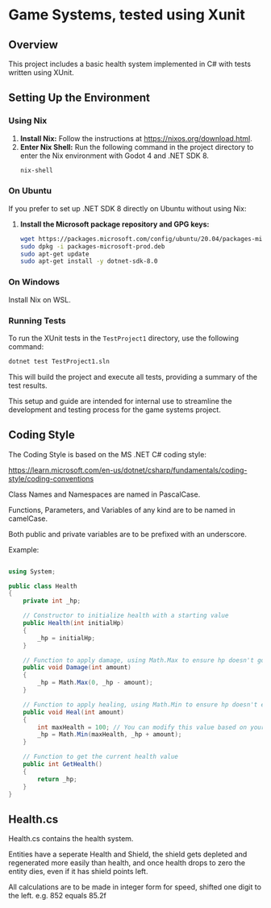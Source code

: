 # Game Systems, tested using Xunit

## Overview

This project includes a basic health system implemented in C# with tests written using XUnit.

## Setting Up the Environment

### Using Nix

1. **Install Nix:** Follow the instructions at https://nixos.org/download.html.
2. **Enter Nix Shell:** Run the following command in the project directory to enter the Nix environment with Godot 4 and .NET SDK 8.
   ```sh
   nix-shell
   ```

### On Ubuntu

If you prefer to set up .NET SDK 8 directly on Ubuntu without using Nix:

1. **Install the Microsoft package repository and GPG keys:**
   ```sh
   wget https://packages.microsoft.com/config/ubuntu/20.04/packages-microsoft-prod.deb -O packages-microsoft-prod.deb
   sudo dpkg -i packages-microsoft-prod.deb
   sudo apt-get update
   sudo apt-get install -y dotnet-sdk-8.0
   ```
### On Windows

   Install Nix on WSL.

### Running Tests

To run the XUnit tests in the `TestProject1` directory, use the following command:

```sh
dotnet test TestProject1.sln
```

This will build the project and execute all tests, providing a summary of the test results.

This setup and guide are intended for internal use to streamline the development and testing process for the game systems project.
## Coding Style

The Coding Style is based on the MS .NET C# coding style:

https://learn.microsoft.com/en-us/dotnet/csharp/fundamentals/coding-style/coding-conventions

Class Names and Namespaces are named in PascalCase.

Functions, Parameters, and Variables of any kind are to be named in camelCase.

Both public and private variables are to be prefixed with an underscore.

Example:

```cs

using System;

public class Health
{
    private int _hp;

    // Constructor to initialize health with a starting value
    public Health(int initialHp)
    {
        _hp = initialHp;
    }

    // Function to apply damage, using Math.Max to ensure hp doesn't go below 0
    public void Damage(int amount)
    {
        _hp = Math.Max(0, _hp - amount);
    }

    // Function to apply healing, using Math.Min to ensure hp doesn't exceed a maximum value (e.g., 100)
    public void Heal(int amount)
    {
        int maxHealth = 100; // You can modify this value based on your requirements
        _hp = Math.Min(maxHealth, _hp + amount);
    }

    // Function to get the current health value
    public int GetHealth()
    {
        return _hp;
    }
}


```

## Health.cs

Health.cs contains the health system.

Entities have a seperate Health and Shield, the shield gets depleted and regenerated more easily than health, and once health drops to zero the entity dies, even if it has shield points left.

All calculations are to be made in integer form for speed, shifted one digit to the left. e.g. 852 equals 85.2f
